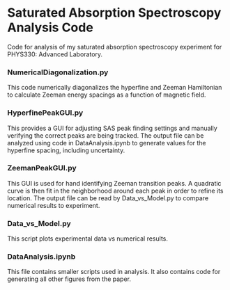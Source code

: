 
# Saturated Absorption Spectroscopy Analysis Code

Code for analysis of my saturated absorption spectroscopy experiment for PHYS330: Advanced Laboratory. 


### NumericalDiagonalization.py
This code numerically diagonalizes the hyperfine and Zeeman Hamiltonian to calculate Zeeman energy spacings as a function of magnetic field. 

### HyperfinePeakGUI.py
This provides a GUI for adjusting SAS peak finding settings and manually verifying the correct peaks are being tracked. The output file can be analyzed using code in DataAnalysis.ipynb to generate values for the hyperfine spacing, including uncertainty.

### ZeemanPeakGUI.py
This GUI is used for hand identifying Zeeman transition peaks. A quadratic curve is then fit in the neighborhood around each peak in order to refine its location. The output file can be read by Data_vs_Model.py to compare numerical results to experiment.

### Data_vs_Model.py
This script plots experimental data vs numerical results.

### DataAnalysis.ipynb
This file contains smaller scripts used in analysis. It also contains code for generating all other figures from the paper.
